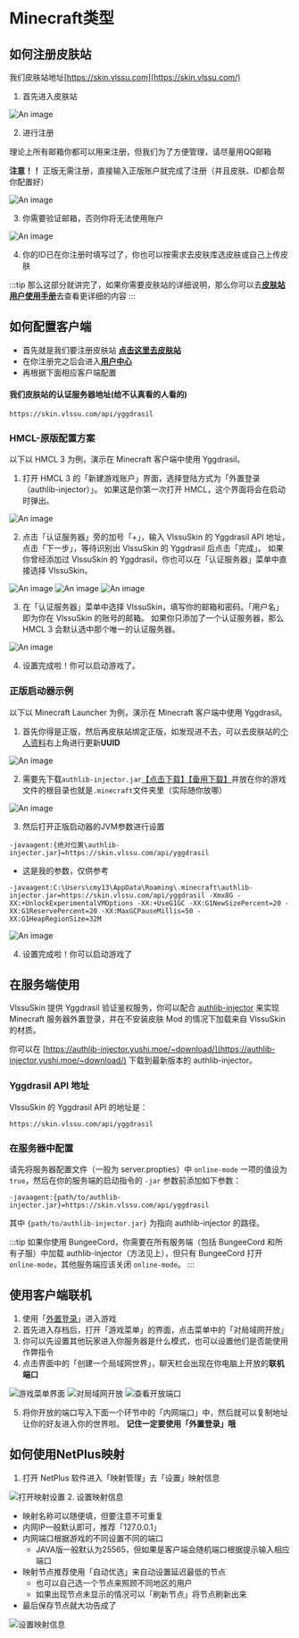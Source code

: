 # Minecraft类型
## 如何注册皮肤站

我们皮肤站地址[https://skin.vlssu.com](https://skin.vlssu.com/)

1. 首先进入皮肤站

![An image](img/minecraft-1.png)

2. 进行注册

理论上所有邮箱你都可以用来注册，但我们为了方便管理，请尽量用QQ邮箱

**注意！！** 正版无需注册，直接输入正版账户就完成了注册（并且皮肤、ID都会帮你配置好）

![An image](img/minecraft-2.png)

3. 你需要验证邮箱，否则你将无法使用账户

![An image](img/minecraft-3.png)

4. 你的ID已在你注册时填写过了，你也可以按需求去皮肤库选皮肤或自己上传皮肤

:::tip
那么这部分就讲完了，如果你需要皮肤站的详细说明，那么你可以去[**皮肤站用户使用手册**](https://skin.vlssu.com/manual/)去查看更详细的内容
:::

## 如何配置客户端

- 首先就是我们要注册皮肤站  [**点击这里去皮肤站**](https://skin.vlssu.com/auth/register)
- 在你注册完之后会进入[**用户中心**](http://skin.vlssu.com/user)
- 再根据下面相应客户端配置

#### 我们皮肤站的认证服务器地址(给不认真看的人看的)
```
https://skin.vlssu.com/api/yggdrasil
```

### HMCL-原版配置方案

以下以 HMCL 3 为例，演示在 Minecraft 客户端中使用 Yggdrasil。

1. 打开 HMCL 3 的「新建游戏账户」界面，选择登陆方式为「外置登录（authlib-injector）」。
如果这是你第一次打开 HMCL，这个界面将会在启动时弹出。

![An image](img/minecraft-4.png)

2. 点击「认证服务器」旁的加号「+」，输入 VlssuSkin 的 Yggdrasil API 地址，点击「下一步」，等待识别出 VlssuSkin 的 Yggdrasil 后点击「完成」。
如果你曾经添加过 VlssuSkin 的 Yggdrasil，你也可以在「认证服务器」菜单中直接选择 VlssuSkin。

![An image](img/minecraft-5.png)
![An image](img/minecraft-6.png)
![An image](img/minecraft-7.png)

3. 在「认证服务器」菜单中选择 VlssuSkin，填写你的邮箱和密码。「用户名」即为你在 VlssuSkin 的账号的邮箱。
如果你只添加了一个认证服务器，那么 HMCL 3 会默认选中那个唯一的认证服务器。

![An image](img/minecraft-8.png)

4. 设置完成啦！你可以启动游戏了。

### 正版启动器示例

以下以 Minecraft Launcher 为例，演示在 Minecraft 客户端中使用 Yggdrasil。

1. 首先你得是正版，然后再皮肤站绑定正版，如发现进不去，可以去皮肤站的[个人资料](https://skin.vlssu.com/user/profile)右上角进行更新**UUID**

![An image](img/minecraft-9.png)

2. 需要先下载`authlib-injector.jar`[【点击下载】](http://t.cn/AiTUYVkG)[【备用下载】](https://www.lanzous.com/i4mzbqd)并放在你的游戏文件的根目录也就是`.minecraft`文件夹里（实际随你放哪）

![An image](img/minecraft-10.png)

3. 然后打开正版启动器的JVM参数进行设置

```
-javaagent:{绝对位置\authlib-injector.jar}=https://skin.vlssu.com/api/yggdrasil
```

- 这是我的参数，仅供参考

```
-javaagent:C:\Users\cmy13\AppData\Roaming\.minecraft\authlib-injector.jar=https://skin.vlssu.com/api/yggdrasil -Xmx8G -XX:+UnlockExperimentalVMOptions -XX:+UseG1GC -XX:G1NewSizePercent=20 -XX:G1ReservePercent=20 -XX:MaxGCPauseMillis=50 -XX:G1HeapRegionSize=32M
```

![An image](img/minecraft-11.png)

4. 设置完成啦！你可以启动游戏了

## 在服务端使用
VlssuSkin 提供 Yggdrasil 验证鉴权服务，你可以配合 [authlib-injector](https://github.com/yushijinhun/authlib-injector) 来实现 Minecraft 服务器外置登录，并在不安装皮肤 Mod 的情况下加载来自 VlssuSkin 的材质。

你可以在 [https://authlib-injector.yushi.moe/~download/](https://authlib-injector.yushi.moe/~download/) 下载到最新版本的 authlib-injector。

### Yggdrasil API 地址

VlssuSkin 的 Yggdrasil API 的地址是：

```
https://skin.vlssu.com/api/yggdrasil
```
### 在服务器中配置
请先将服务器配置文件（一般为 server.propties）中 `online-mode` 一项的值设为 `true`，然后在你的服务端的启动指令的 `-jar` 参数前添加如下参数：

```
-javaagent:{path/to/authlib-injector.jar}=https://skin.vlssu.com/api/yggdrasil
```

其中 `{path/to/authlib-injector.jar}` 为指向 authlib-injector 的路径。

:::tip
如果你使用 BungeeCord，你需要在所有服务端（包括 BungeeCord 和所有子服）中加载 authlib-injector（方法见上），但只有 BungeeCord 打开 `online-mode`，其他服务端应该关闭 `online-mode`。
:::

## 使用客户端联机
1. 使用「[外置登录](#如何配置客户端)」进入游戏
2. 首先进入存档后，打开「游戏菜单」的界面，点击菜单中的「对局域网开放」
3. 你可以先设置其他玩家进入你服务器是什么模式，也可以设置他们是否能使用作弊指令
4. 点击界面中的「创建一个局域网世界」，聊天栏会出现在你电脑上开放的**联机端口**

![游戏菜单界面](img/minecraft-12.png)
![对局域网开放](img/minecraft-13.png)
![查看开放端口](img/minecraft-14.png)

5. 将你开放的端口写入下面一个环节中的「内网端口」中，然后就可以复制地址让你的好友进入你的世界啦。 
**记住一定要使用「外置登录」哦**

## 如何使用NetPlus映射
1. 打开 NetPlus 软件进入「映射管理」去「设置」映射信息

![打开映射设置](img/minecraft-15.png)
2. 设置映射信息
- 映射名称可以随便填，但要注意不可重复
- 内网IP一般默认即可，推荐「127.0.0.1」
- 内网端口根据游戏的不同设置不同的端口
  - JAVA版一般默认为25565，但如果是客户端会随机端口根据提示输入相应端口
- 映射节点推荐使用「自动优选」来自动设置延迟最低的节点
  - 也可以自己选一个节点来照顾不同地区的用户
  - 如果出现节点未显示的情况可以「刷新节点」将节点刷新出来
- 最后保存节点就大功告成了

![设置映射信息](img/minecraft-16.png)